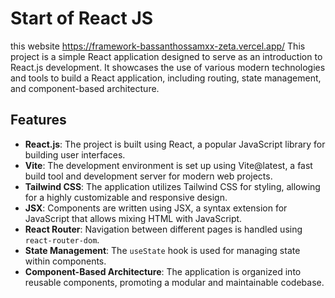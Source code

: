 # Start of React JS
this website https://framework-bassanthossamxx-zeta.vercel.app/
This project is a simple React application designed to serve as an introduction to React.js development. It showcases the use of various modern technologies and tools to build a React application, including routing, state management, and component-based architecture.

## Features

- **React.js**: The project is built using React, a popular JavaScript library for building user interfaces.
- **Vite**: The development environment is set up using Vite@latest, a fast build tool and development server for modern web projects.
- **Tailwind CSS**: The application utilizes Tailwind CSS for styling, allowing for a highly customizable and responsive design.
- **JSX**: Components are written using JSX, a syntax extension for JavaScript that allows mixing HTML with JavaScript.
- **React Router**: Navigation between different pages is handled using `react-router-dom`.
- **State Management**: The `useState` hook is used for managing state within components.
- **Component-Based Architecture**: The application is organized into reusable components, promoting a modular and maintainable codebase.
